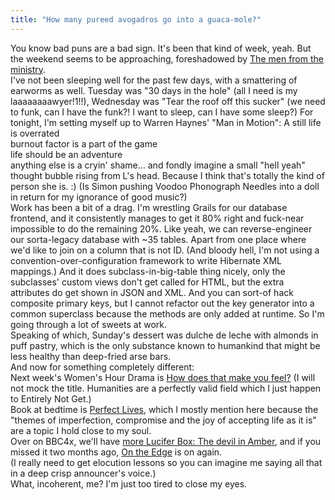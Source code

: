 ```yaml
---
title: "How many pureed avogadros go into a guaca-mole?"
---
```


<p>You know bad puns are a bad sign. It's been that kind of week, yeah. But the weekend seems to be approaching, foreshadowed by <a href="http://www.bbc.co.uk/programmes/b0175m69">The men from the ministry</a>.
<br/>
I've not been sleeping well for the past few days, with a smattering of earworms as well. Tuesday was "30 days in the hole" (all I need is my laaaaaaaawyer!1!!), Wednesday was "Tear the roof off this sucker" (we need to funk, can I have the funk?! I want to sleep, can I have some sleep?) For tonight, I'm setting myself up to Warren Haynes' "Man in Motion":
<quote>
A still life is overrated <br />
burnout factor is a part of the game <br />
life should be an adventure <br />
anything else is a cryin' shame...
</quote>
and fondly imagine a small "hell yeah" thought bubble rising from L's head. Because I think that's totally the kind of person she is. :)
(Is Simon pushing Voodoo Phonograph Needles into a doll in return for my ignorance of good music?)
<br/>
Work has been a bit of a drag. I'm wrestling Grails for our database frontend, and it consistently manages to get it 80% right and fuck-near impossible to do the remaining 20%. Like yeah, we can reverse-engineer our sorta-legacy database with ~35 tables. Apart from one place where we'd like to join on a column that is not ID. (And bloody hell, I'm not using a convention-over-configuration framework to write Hibernate XML mappings.)
And it does subclass-in-big-table thing nicely, only the subclasses' custom views don't get called for HTML, but the extra attributes do get shown in JSON and XML.
And you can sort-of hack composite primary keys, but I cannot refactor out the key generator into a common superclass because the methods are only added at runtime.
So I'm going through a lot of sweets at work.
<br/>
Speaking of which, Sunday's dessert was dulche de leche with almonds in puff pastry, which is the only substance known to humankind that might be less healthy than deep-fried arse bars.
<br/>
And now for something completely different:
<br/>
Next week's Women's Hour Drama is <a href="http://www.bbc.co.uk/programmes/b017cb09">How does that make you feel?</a> (I will not mock the title. Humanities are a perfectly valid field which I just happen to Entirely Not Get.)
<br/>
Book at bedtime is <a href="http://www.bbc.co.uk/programmes/b017cmgh">Perfect Lives</a>, which I mostly mention here because the "themes of imperfection, compromise and the joy of accepting life as it is" are a topic I hold close to my soul.
<br/>
Over on BBC4x, we'll have <a href="http://www.bbc.co.uk/programmes/b00tvk9s">more Lucifer Box: The devil in Amber</a>, and if you missed it two months ago, <a href="http://www.bbc.co.uk/programmes/b0178f6c">On the Edge</a> is on again.
<br/>
(I really need to get elocution lessons so you can imagine me saying all that in a deep crisp announcer's voice.)
<br/>
What, incoherent, me? I'm just too tired to close my eyes.</p>
